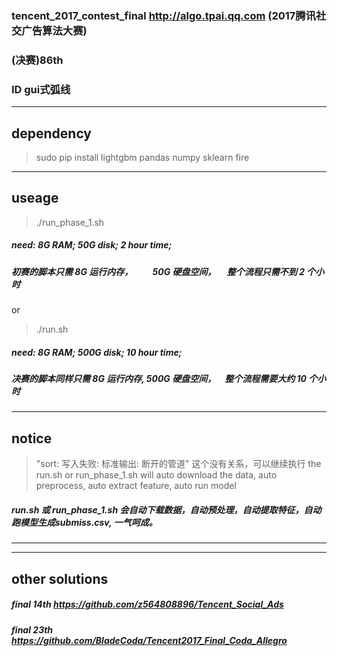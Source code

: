 ### tencent_2017_contest_final    http://algo.tpai.qq.com (2017腾讯社交广告算法大赛) 
### (决赛)86th      
###  ID  gui式弧线  
---------------------------------------------------------------------------------------------



## dependency
> sudo pip install lightgbm  pandas  numpy  sklearn   fire

---------------------------------------------------------------------------------------------


## useage

> ./run_phase_1.sh
##### need:      8G RAM;       50G disk;     2 hour time;
##### 初赛的脚本只需 8G 运行内存，　　  50G 硬盘空间，　 整个流程只需不到 2 个小时


or 


> ./run.sh
##### need:      8G RAM;       500G disk;    10 hour time;
##### 决赛的脚本同样只需 8G 运行内存,       500G 硬盘空间，　整个流程需要大约 10 个小时



---------------------------------------------------------------------------------------------

## notice 
> "sort: 写入失败: 标准输出: 断开的管道"         这个没有关系，可以继续执行
> the run.sh or run_phase_1.sh will auto download the data,  auto preprocess, auto extract feature, auto run model 
##### run.sh 或 run_phase_1.sh 会自动下载数据，自动预处理，自动提取特征，自动跑模型生成submiss.csv, 一气呵成。


---------------------------------------------------------------------------------------------
---------------------------------------------------------------------------------------------

## other solutions    
##### final 14th  https://github.com/z564808896/Tencent_Social_Ads
##### final 23th  https://github.com/BladeCoda/Tencent2017_Final_Coda_Allegro

